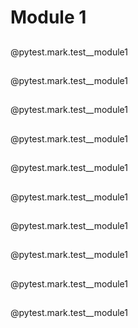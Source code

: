 # Module 1

## 
@pytest.mark.test__module1

## 
@pytest.mark.test__module1

## 
@pytest.mark.test__module1

## 
@pytest.mark.test__module1

## 
@pytest.mark.test__module1

## 
@pytest.mark.test__module1

## 
@pytest.mark.test__module1

## 
@pytest.mark.test__module1

## 
@pytest.mark.test__module1

## 
@pytest.mark.test__module1
